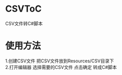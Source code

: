 # CSVToC
CSV文件转C#脚本
# 使用方法
1.创建CSV文件  把CSV文件放到Resources/CSV目录下                      
2.打开编辑器  选择需要的CSV文件 点击确定 转成C#脚本
